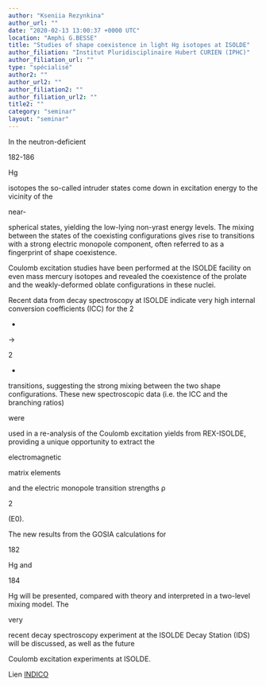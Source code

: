 ```yaml
---
author: "Kseniia Rezynkina"
author_url: ""
date: "2020-02-13 13:00:37 +0000 UTC"
location: "Amphi G.BESSE"
title: "Studies of shape coexistence in light Hg isotopes at ISOLDE"
author_filiation: "Institut Pluridisciplinaire Hubert CURIEN (IPHC)"
author_filiation_url: ""
type: "spécialisé"
author2: ""
author_url2: ""
author_filiation2: ""
author_filiation_url2: ""
title2: ""
category: "seminar" 
layout: "seminar"
---
```



In the neutron-deficient 




182-186




Hg 



isotopes the so-called intruder states come down in excitation energy to the vicinity of the 



near-



spherical states, yielding the low-lying non-yrast energy levels. The mixing between the states of the coexisting configurations gives rise to transitions with a strong electric monopole component, often referred to as a fingerprint of shape coexistence. 





Coulomb excitation studies have been performed at the ISOLDE facility on even mass mercury isotopes and revealed the coexistence of the prolate and the weakly-deformed oblate configurations in these nuclei. 





Recent data from decay spectroscopy at ISOLDE indicate very high internal conversion coefficients (ICC) for the 2




+




→



 



2




+





 




transitions, suggesting the strong mixing between the two shape configurations. These new spectroscopic data (i.e. the ICC and the branching ratios) 



were



 used in a re-analysis of the Coulomb excitation yields from REX-ISOLDE, providing a unique opportunity to extract the 



electromagnetic



 matrix elements



 



and the electric monopole transition strengths ρ




2




(E0). 





The new results from the GOSIA calculations for 




182




Hg and 




184




Hg will be presented, compared with theory and interpreted in a two-level mixing model. The 



very



 



recent decay spectroscopy experiment at the ISOLDE Decay Station (IDS) will be discussed, as well as the future



 Coulomb excitation experiments at ISOLDE. 



Lien [INDICO](https://indico.in2p3.fr/event/20313/)
